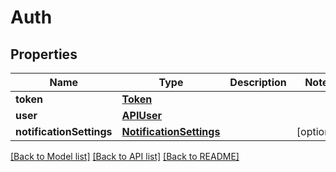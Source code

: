 # Auth

## Properties
Name | Type | Description | Notes
------------ | ------------- | ------------- | -------------
**token** | [**Token**](Token.md) |  | 
**user** | [**APIUser**](APIUser.md) |  | 
**notificationSettings** | [**NotificationSettings**](NotificationSettings.md) |  | [optional] 

[[Back to Model list]](../README.md#documentation-for-models) [[Back to API list]](../README.md#documentation-for-api-endpoints) [[Back to README]](../README.md)


